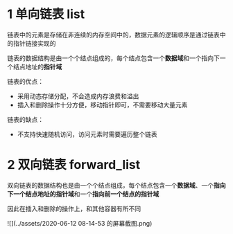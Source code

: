 # 1 单向链表 list

链表中的元素是存储在非连续的内存空间中的，数据元素的逻辑顺序是通过链表中的指针链接实现的

链表的数据结构是由一个个结点组成的，每个结点包含一个**数据域**和一个指向下一个结点地址的**指针域**

链表的优点：

- 采用动态存储分配，不会造成内存浪费和溢出
- 插入和删除操作十分方便，移动指针即可，不需要移动大量元素

链表的缺点：

- 不支持快速随机访问，访问元素时需要遍历整个链表



# 2 双向链表 forward_list

双向链表的数据结构也是由一个个结点组成，每个结点包含一个**数据域**、一个**指向下一个结点地址的指针域**和一个**指向前一个结点的指针域**

因此在插入和删除的操作上，和其他容器有所不同

![](../assets/2020-06-12 08-14-53 的屏幕截图.png)